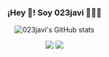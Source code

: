<p align="center" width="300">
   <h3 align="center">¡Hey 👋! Soy 023javi 👨🏻‍💻</h3>
</p>

<div align="center">
   
   ![023javi's GitHub stats](https://github-readme-stats.vercel.app/api?username=023javi&show_icons=true&locale=es&theme=dark#gh-dark-mode-only)
   
</div>

<div align="center">
    <img src="https://skillicons.dev/icons?i=vscode,github,git,discord,jquery,visualstudio" />
    <img src="https://skillicons.dev/icons?i=python,javascript,mysql,lua" /><br>
</div>
